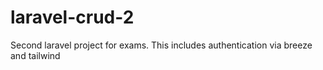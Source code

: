 # laravel-crud-2
Second laravel project for exams. This includes authentication via breeze and tailwind
